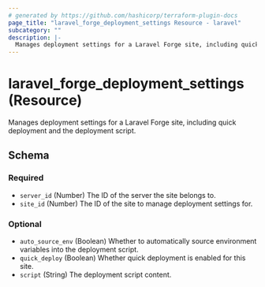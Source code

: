 ```yaml
---
# generated by https://github.com/hashicorp/terraform-plugin-docs
page_title: "laravel_forge_deployment_settings Resource - laravel"
subcategory: ""
description: |-
  Manages deployment settings for a Laravel Forge site, including quick deployment and the deployment script.
---
```


# laravel_forge_deployment_settings (Resource)

Manages deployment settings for a Laravel Forge site, including quick deployment and the deployment script.



<!-- schema generated by tfplugindocs -->
## Schema

### Required

- `server_id` (Number) The ID of the server the site belongs to.
- `site_id` (Number) The ID of the site to manage deployment settings for.

### Optional

- `auto_source_env` (Boolean) Whether to automatically source environment variables into the deployment script.
- `quick_deploy` (Boolean) Whether quick deployment is enabled for this site.
- `script` (String) The deployment script content.
